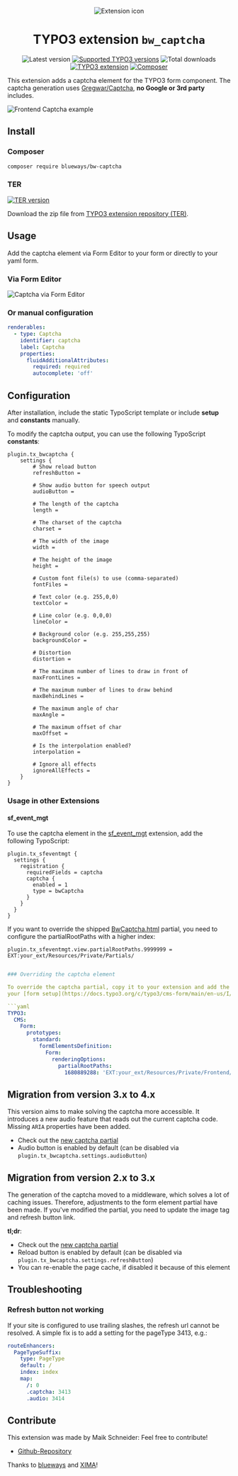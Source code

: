 <div align="center">

![Extension icon](Resources/Public/Icons/Extension.svg)

# TYPO3 extension `bw_captcha`

![Latest version](https://typo3-badges.dev/badge/bw_captcha/version/shields.svg)
[![Supported TYPO3 versions](https://typo3-badges.dev/badge/bw_captcha/typo3/shields.svg)](https://extensions.typo3.org/extension/bw_captcha)
![Total downloads](https://typo3-badges.dev/badge/bw_captcha/downloads/shields.svg)
[![TYPO3 extension](https://typo3-badges.dev/badge/bw_captcha/extension/shields.svg)](https://extensions.typo3.org/extension/bw_captcha)
[![Composer](https://typo3-badges.dev/badge/bw_captcha/composer/shields.svg)](https://packagist.org/packages/blueways/bw-captcha)

</div>

This extension adds a captcha element for the TYPO3 form component. The captcha generation
uses [Gregwar/Captcha](https://github.com/Gregwar/Captcha), **no Google or 3rd party** includes.

![Frontend Captcha example](Documentation/Images/Example.jpg)

## Install

### Composer

```bash
composer require blueways/bw-captcha
```

### TER

[![TER version](https://typo3-badges.dev/badge/bw_captcha/version/shields.svg)](https://extensions.typo3.org/extension/bw_captcha)

Download the zip file from
[TYPO3 extension repository (TER)](https://extensions.typo3.org/extension/bw_captcha).

## Usage

Add the captcha element via Form Editor to your form or directly to your yaml form.

### Via Form Editor

![Captcha via Form Editor](Documentation/Images/Example2.jpg)

### Or manual configuration

```yaml
renderables:
  - type: Captcha
    identifier: captcha
    label: Captcha
    properties:
      fluidAdditionalAttributes:
        required: required
        autocomplete: 'off'
```

## Configuration

After installation, include the static TypoScript template or include **setup** and **constants** manually.

To modify the captcha output, you can use the following TypoScript **constants**:

```typo3_typoscript
plugin.tx_bwcaptcha {
    settings {
        # Show reload button
        refreshButton =

        # Show audio button for speech output
        audioButton =

        # The length of the captcha
        length =

        # The charset of the captcha
        charset =

        # The width of the image
        width =

        # The height of the image
        height =

        # Custom font file(s) to use (comma-separated)
        fontFiles =

        # Text color (e.g. 255,0,0)
        textColor =

        # Line color (e.g. 0,0,0)
        lineColor =

        # Background color (e.g. 255,255,255)
        backgroundColor =

        # Distortion
        distortion =

        # The maximum number of lines to draw in front of
        maxFrontLines =

        # The maximum number of lines to draw behind
        maxBehindLines =

        # The maximum angle of char
        maxAngle =

        # The maximum offset of char
        maxOffset =

        # Is the interpolation enabled?
        interpolation =

        # Ignore all effects
        ignoreAllEffects =
    }
}
```

### Usage in other Extensions

#### sf_event_mgt

To use the captcha element in the [sf_event_mgt](https://github.com/derhansen/sf_event_mgt/) extension, add the following TypoScript:

```
plugin.tx_sfeventmgt {
  settings {
    registration {
      requiredFields = captcha
      captcha {
        enabled = 1
        type = bwCaptcha
      }
    }
  }
}
```

If you want to override the shipped [BwCaptcha.html](https://github.com/maikschneider/bw_captcha/blob/main/Resources/Private/SfEventMgt/Registration/Captcha/BwCaptcha.html) partial, you need to configure the partialRootPaths with a higher index:

```
plugin.tx_sfeventmgt.view.partialRootPaths.9999999 = EXT:your_ext/Resources/Private/Partials/
```

```yaml

### Overriding the captcha element

To override the captcha partial, copy it to your extension and add the partial path to
your [form setup](https://docs.typo3.org/c/typo3/cms-form/main/en-us/I/Concepts/Configuration/Index.html#yaml-registration-for-the-frontend):

```yaml
TYPO3:
  CMS:
    Form:
      prototypes:
        standard:
          formElementsDefinition:
            Form:
              renderingOptions:
                partialRootPaths:
                  1680889288: 'EXT:your_ext/Resources/Private/Frontend/Partials/'
```

## Migration from version 3.x to 4.x

This version aims to make solving the captcha more accessible. It introduces a new audio feature that reads out the
current captcha code. Missing `ARIA` properties have been added.

* Check out
  the [new captcha partial](https://github.com/maikschneider/bw_captcha/blob/master/Resources/Private/Frontend/Partials/Captcha.html)
* Audio button is enabled by default (can be disabled via `plugin.tx_bwcaptcha.settings.audioButton`)

## Migration from version 2.x to 3.x

The generation of the captcha moved to a middleware, which solves a lot of caching issues. Therefore, adjustments to the
form element partial have been made. If you've modified the partial, you need to update the image tag and refresh button
link.

**tl;dr**:

* Check out
  the [new captcha partial](https://github.com/maikschneider/bw_captcha/blob/master/Resources/Private/Frontend/Partials/Captcha.html)
* Reload button is enabled by default (can be disabled via `plugin.tx_bwcaptcha.settings.refreshButton`)
* You can re-enable the page cache, if disabled it because of this element

## Troubleshooting

### Refresh button not working

If your site is configured to use trailing slashes, the refresh url cannot be resolved. A simple fix is to add a setting
for the pageType 3413, e.g.:

```yaml
routeEnhancers:
  PageTypeSuffix:
    type: PageType
    default: /
    index: index
    map:
      /: 0
      .captcha: 3413
      .audio: 3414
```

## Contribute

This extension was made by Maik Schneider: Feel free to contribute!

* [Github-Repository](https://github.com/maikschneider/bw_captcha)

Thanks to [blueways](https://www.blueways.de/) and [XIMA](https://www.xima.de/)!
